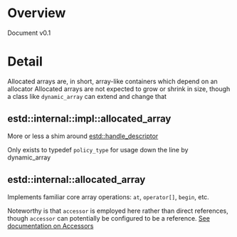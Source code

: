 # Overview

Document v0.1

# Detail

Allocated arrays are, in short, array-like containers which depend on an allocator
Allocated arrays are not expected to grow or shrink in size, though a class
like `dynamic_array` can extend and change that

## estd::internal::impl::allocated_array<Allocator>

More or less a shim around [estd::handle_descriptor](handle.md#estdhandle_descriptor)

Only exists to typedef `policy_type` for usage down the line by dynamic_array

## estd::internal::allocated_array<Impl>

Implements familiar core array operations: `at`, `operator[]`, `begin`, etc.

Noteworthy is that `accessor` is employed here rather than direct references, though
`accessor` can potentially be configured to be a reference.  [See documentation on Accessors](concepts.md#accessors)
